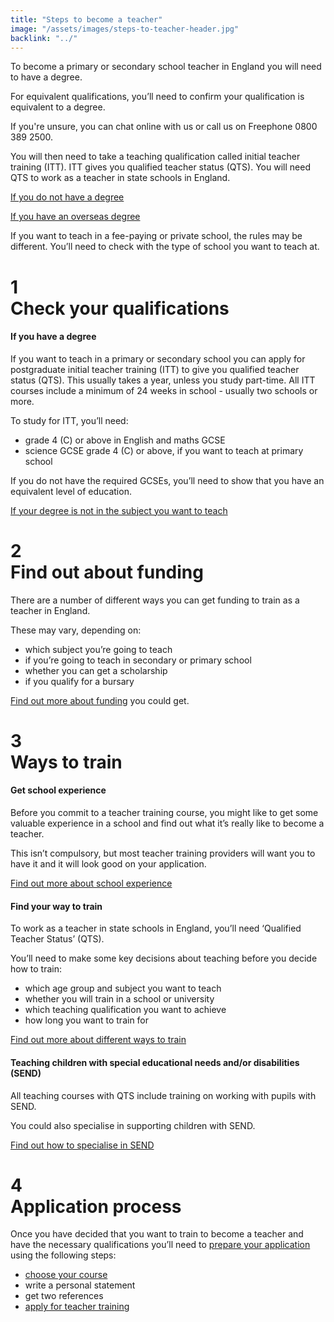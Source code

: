 ```yaml
---
title: "Steps to become a teacher"
image: "/assets/images/steps-to-teacher-header.jpg"
backlink: "../"
---
```


<div class="content__right">
</div>

<div class="content__left">
  
  <p class="content-alert">To become a primary or secondary school teacher in England you will need to have a degree.</p>

  <p>For equivalent qualifications, you’ll need to confirm your qualification is equivalent to a degree.</p>

  <p>If you're unsure, you can chat online with us or call us on Freephone 0800 389 2500.</p> 

  <p>
    You will then need to take a teaching qualification called initial teacher training (ITT). ITT gives you qualified teacher status (QTS). You will need QTS to work as a teacher in state schools in England.
  </p>
  
  <p>
    <a href="./if-you-need-to-get-the-right-qualifications#if-you-dont-have-a-degree">If you do not have a degree</a>
  </p>

  <p>
    <a href="./if-you-need-to-get-the-right-qualifications#if-you-have-an-overseas-degree">If you have an overseas degree</a>
  </p>

  <p>
    If you want to teach in a fee-paying or private school, the rules may be different. You’ll need to check with the type of school you want to teach at.
  </p>

  <div class="steps-header" id="step-1" onclick="toggleCollapsable(1)">
    <h1>
      <div class="steps-header__number"><span>1</span></div>
      Check your qualifications
      <i id="collapsable-icon-1" class="fas fa-chevron-up"></i>
    </h1>
  </div>

  <div id="collapsable-content-1" class="collapsable">
    <h4>If you have a degree</h4>
    <p>
      If you want to teach in a primary or secondary school you can apply for postgraduate initial teacher training (ITT) to give you qualified teacher status (QTS).  This usually takes a year, unless you study part-time.  All ITT courses include a minimum of 24 weeks in school - usually two schools or more.
    </p>
    <p>
      To study for ITT, you’ll need:
    </p>
    <ul>
      <li><span>grade 4 (C) or above in English and maths GCSE</span></li>
      <li><span>science GCSE grade 4 (C) or above, if you want to teach at primary school</span></li>
    </ul>
    <p>
      If you do not have the required GCSEs, you’ll need to show that you have an equivalent level of education.
    </p>
    <a href="./if-you-need-to-get-the-right-qualifications#if-your-degree-is-not-in-the-subject-you-want-to-teach">If your degree is not in the subject you want to teach</a>
  </div>

  <div class="steps-header" id="step-2" onclick="toggleCollapsable(2)">
    <h1>
      <div class="steps-header__number"><span>2</span></div>
      Find out about funding
      <i id="collapsable-icon-2" class="fas fa-chevron-up"></i>
    </h1>
  </div>

  <div id="collapsable-content-2" class="collapsable">
    <p>
      There are a number of different ways you can get funding to train as a teacher in England.  
    </p>
    <p>
      These may vary, depending on: 
    </p>
    <ul>
      <li><span>which subject you’re going to teach</span></li>
      <li><span>if you’re going to teach in secondary or primary school</span></li>
      <li><span>whether you can get a scholarship</span></li>
      <li><span>if you qualify for a bursary</span></li>
    </ul>
    <p>
      <a href="../funding-your-training/index">Find out more about funding</a> you could get. 
    </p>
  </div>

  <div class="steps-header" id="step-3" onclick="toggleCollapsable(3)">
    <h1>
      <div class="steps-header__number"><span>3</span></div>
      Ways to train
      <i id="collapsable-icon-3" class="fas fa-chevron-up"></i>
    </h1>
  </div>
  
  <div id="collapsable-content-3" class="collapsable">
    
  <h4>Get school experience</h4>
<p>Before you commit to a teacher training course, you might like to get some valuable experience in a school and find out what it’s really like to become a teacher.</p>  
<p>This isn’t compulsory, but most teacher training providers will want you to have it and it will look good on your application.</p>

<a href="school-experience">Find out more about school experience</a>

<h4>Find your way to train</h4>

<p>To work as a teacher in state schools in England, you’ll need ‘Qualified Teacher Status’ (QTS).</p>

<p>You’ll need to make some key decisions about teaching before you decide how to train:</p>

<ul>
<li><span>which age group and subject you want to teach</span></li>
<li><span>whether you will train in a school or university</span></li>
<li><span>which teaching qualification you want to achieve</span></li>
<li><span>how long you want to train for</span></li>
</ul>

<a href="ways-to-train">Find out more about different ways to train</a>


<h4>Teaching children with special educational needs and/or disabilities (SEND)</h4>
    <p>
      All teaching courses with QTS include training on working with pupils with SEND.
    </p>
    <p>
      You could also specialise in supporting children with SEND.
    </p>
    <a href="./choose-a-course-with-a-send-specialism">Find out how to specialise in SEND</a>

      
    
    
     
   
  </div>

  <div class="steps-header" id="step-4" onclick="toggleCollapsable(4)">
    <h1>
      <div class="steps-header__number"><span>4</span></div>
      Application process
      <i id="collapsable-icon-4" class="fas fa-chevron-up"></i>
    </h1>
  </div>

  <div id="collapsable-content-4" class="collapsable">
    <p>
      Once you have decided that you want to train to become a teacher and have the necessary qualifications you’ll need to 
      <a href="https://qa.apply-for-teacher-training.education.gov.uk/candidate" target="_blank">prepare your application</a> using the following steps:
    </p>
    <ul>
      <li><span><a href="https://www.gov.uk/find-postgraduate-teacher-training-courses">choose your course</a></span></li>
      <li><span>write a personal statement</span></li>
      <li><span>get two references</span></li>
      <li><span><a href="https://qa.apply-for-teacher-training.education.gov.uk/candidate" target="_blank">apply for teacher training</a></span></li>
    </ul>
  </div>

</div>


